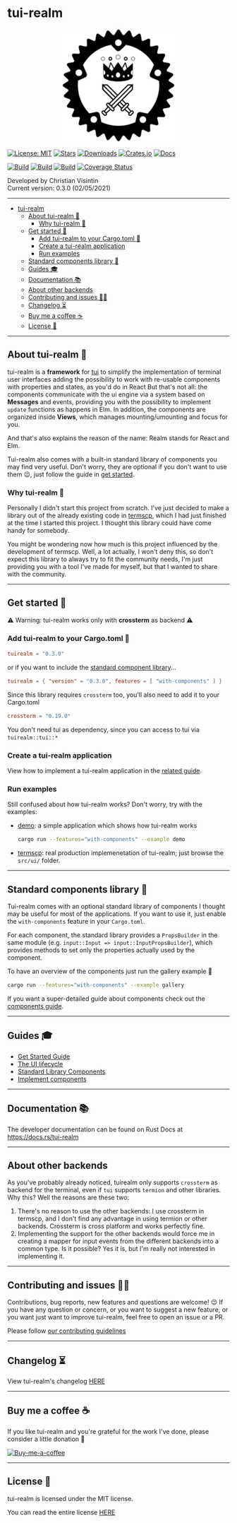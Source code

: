 # tui-realm

<p align="center">
  <img src="docs/images/tui-realm.svg" width="256" height="256" />
</p>

[![License: MIT](https://img.shields.io/badge/License-MIT-teal.svg)](https://opensource.org/licenses/MIT) [![Stars](https://img.shields.io/github/stars/veeso/tui-realm.svg)](https://github.com/veeso/tui-realm) [![Downloads](https://img.shields.io/crates/d/tuirealm.svg)](https://crates.io/crates/tuirealm) [![Crates.io](https://img.shields.io/badge/crates.io-v0.3.0-orange.svg)](https://crates.io/crates/tuirealm) [![Docs](https://docs.rs/tuirealm/badge.svg)](https://docs.rs/tuirealm)  

[![Build](https://github.com/veeso/tui-realm/workflows/Linux/badge.svg)](https://github.com/veeso/tui-realm/actions) [![Build](https://github.com/veeso/tui-realm/workflows/MacOS/badge.svg)](https://github.com/veeso/tui-realm/actions) [![Build](https://github.com/veeso/tui-realm/workflows/Windows/badge.svg)](https://github.com/veeso/tui-realm/actions) [![Coverage Status](https://coveralls.io/repos/github/veeso/tui-realm/badge.svg?branch=coverall)](https://coveralls.io/github/veeso/tui-realm?branch=coverall)

Developed by Christian Visintin  
Current version: 0.3.0 (02/05/2021)

---

- [tui-realm](#tui-realm)
  - [About tui-realm 👑](#about-tui-realm-)
    - [Why tui-realm 🤔](#why-tui-realm-)
  - [Get started 🏁](#get-started-)
    - [Add tui-realm to your Cargo.toml 🦀](#add-tui-realm-to-your-cargotoml-)
    - [Create a tui-realm application](#create-a-tui-realm-application)
    - [Run examples](#run-examples)
  - [Standard components library 🎨](#standard-components-library-)
  - [Guides 🎓](#guides-)
  - [Documentation 📚](#documentation-)
  - [About other backends](#about-other-backends)
  - [Contributing and issues 🤝🏻](#contributing-and-issues-)
  - [Changelog ⏳](#changelog-)
  - [Buy me a coffee ☕](#buy-me-a-coffee-)
  - [License 📃](#license-)

---

## About tui-realm 👑

tui-realm is a **framework** for [tui](https://github.com/fdehau/tui-rs) to simplify the implementation of terminal user interfaces adding the possibility to work with re-usable components with properties and states, as you'd do in React But that's not all: the components communicate with the ui engine via a system based on **Messages** and events, providing you with the possibility to implement `update` functions as happens in Elm. In addition, the components are organized inside **Views**, which manages mounting/umounting and focus for you.

And that's also explains the reason of the name: Realm stands for React and Elm.

Tui-realm also comes with a built-in standard library of components you may find very useful. Don't worry, they are optional if you don't want to use them 😉, just follow the guide in [get started](#get-started-).

### Why tui-realm 🤔

Personally I didn't start this project from scratch. I've just decided to make a library out of the already existing code in [termscp](https://github.com/veeso/termscp), which I had just finished at the time I started this project. I thought this library could have come handy for somebody.

You might be wondering now how much is this project influenced by the development of termscp. Well, a lot actually, I won't deny this, so don't expect this library to always try to fit the community needs, I'm just providing you with a tool I've made for myself, but that I wanted to share with the community.

---

## Get started 🏁

⚠ Warning: tui-realm works only with **crossterm** as backend ⚠

### Add tui-realm to your Cargo.toml 🦀

```toml
tuirealm = "0.3.0"
```

or if you want to include the [standard component library](#standard-component-library-)...

```toml
tuirealm = { "version" = "0.3.0", features = [ "with-components" ] }
```

Since this library requires `crossterm` too, you'll also need to add it to your Cargo.toml

```toml
crossterm = "0.19.0"
```

You don't need tui as dependency, since you can access to tui via `tuirealm::tui::*`

### Create a tui-realm application

View how to implement a tui-realm application in the [related guide](docs/get-started.md).

### Run examples

Still confused about how tui-realm works? Don't worry, try with the examples:

- [demo](examples/demo.rs): a simple application which shows how tui-realm works

    ```sh
    cargo run --features="with-components" --example demo
    ```

- [termscp](https://github.com/veeso/termscp): real production implemenetation of tui-realm; just browse the `src/ui/` folder.

---

## Standard components library 🎨

Tui-realm comes with an optional standard library of components I thought may be useful for most of the applications.
If you want to use it, just enable the `with-components` feature in your `Cargo.toml`.

For each component, the standard library provides a `PropsBuilder` in the same module (e.g. `input::Input => input::InputPropsBuilder`), which provides methods to set only the properties actually used by the component.

To have an overview of the components just run the gallery example 🦄

```sh
cargo run --features="with-components" --example gallery
```

If you want a super-detailed guide about components check out the [components guide](docs/std-components.md).

---

## Guides 🎓

- [Get Started Guide](docs/get-started.md)
- [The UI lifecycle](docs/lifecycle.md)
- [Standard Library Components](docs/std-components.md)
- [Implement components](docs/new-components.md)

---

## Documentation 📚

The developer documentation can be found on Rust Docs at <https://docs.rs/tui-realm>

---

## About other backends

As you've probably already noticed, tuirealm only supports `crossterm` as backend for the terminal, even if `tui` supports `termion` and other libraries. Why this?
Well the reasons are these two:

1. There's no reason to use the other backends: I use crossterm in termscp, and I don't find any advantage in using termion or other backends. Crossterm is cross platform and works perfectly fine.
2. Implementing the support for the other backends would force me in creating a mapper for input events from the different backends into a common type. Is it possible? Yes it is, but I'm really not interested in implementing it.

---

## Contributing and issues 🤝🏻

Contributions, bug reports, new features and questions are welcome! 😉
If you have any question or concern, or you want to suggest a new feature, or you want just want to improve tui-realm, feel free to open an issue or a PR.

Please follow [our contributing guidelines](CONTRIBUTING.md)

---

## Changelog ⏳

View tui-realm's changelog [HERE](CHANGELOG.md)

---

## Buy me a coffee ☕

If you like tui-realm and you're grateful for the work I've done, please consider a little donation 🥳

[![Buy-me-a-coffee](https://img.buymeacoffee.com/button-api/?text=Buy%20me%20a%20coffee&emoji=&slug=veeso&button_colour=404040&font_colour=ffffff&font_family=Comic&outline_colour=ffffff&coffee_colour=FFDD00)](https://www.buymeacoffee.com/veeso)

---

## License 📃

tui-realm is licensed under the MIT license.

You can read the entire license [HERE](LICENSE)
